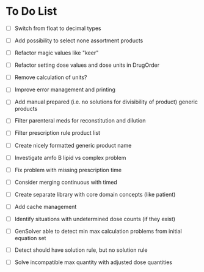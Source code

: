# To Do List

* [ ] Switch from float to decimal types
* [ ] Add possibility to select none assortment products
* [ ] Refactor magic values like "keer"
* [ ] Refactor setting dose values and dose units in DrugOrder
* [ ] Remove calculation of units?
* [ ] Improve error management and printing
* [ ] Add manual prepared (i.e. no solutions for divisibility of product) generic products
* [ ] Filter parenteral meds for reconstitution and dilution
* [ ] Filter prescription rule product list
* [ ] Create nicely formatted generic product name
* [ ] Investigate amfo B lipid vs complex problem
* [ ] Fix problem with missing prescription time
* [ ] Consider merging continuous with timed
* [ ] Create separate library with core domain concepts (like patient)
* [ ] Add cache management
* [ ] Identify situations with undetermined dose counts (if they exist)
* [ ] GenSolver able to detect min max calculation problems from initial equation set
* [ ] Detect should have solution rule, but no solution rule
* [ ] Solve incompatible max quantity with adjusted dose quantities






